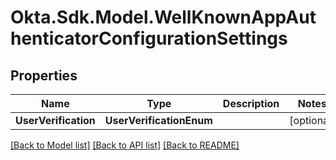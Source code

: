 # Okta.Sdk.Model.WellKnownAppAuthenticatorConfigurationSettings

## Properties

Name | Type | Description | Notes
------------ | ------------- | ------------- | -------------
**UserVerification** | **UserVerificationEnum** |  | [optional] 

[[Back to Model list]](../README.md#documentation-for-models) [[Back to API list]](../README.md#documentation-for-api-endpoints) [[Back to README]](../README.md)

